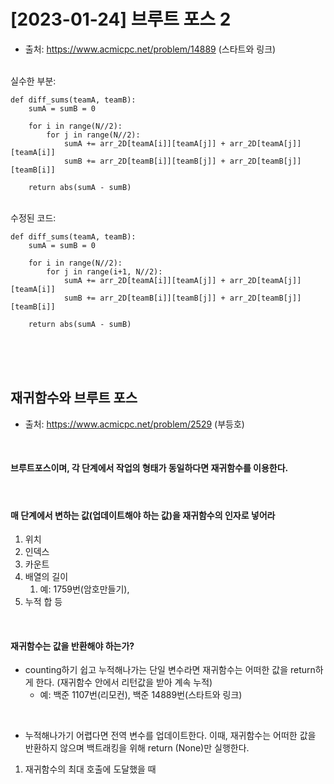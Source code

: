 # [2023-01-24] 브루트 포스 2

- 출처: https://www.acmicpc.net/problem/14889 (스타트와 링크)
   
<br>
실수한 부분:
   
```
def diff_sums(teamA, teamB):
    sumA = sumB = 0
    
    for i in range(N//2):
        for j in range(N//2):
            sumA += arr_2D[teamA[i]][teamA[j]] + arr_2D[teamA[j]][teamA[i]]
            sumB += arr_2D[teamB[i]][teamB[j]] + arr_2D[teamB[j]][teamB[i]]
    
    return abs(sumA - sumB)
```
<br>
수정된 코드:

```
def diff_sums(teamA, teamB):
    sumA = sumB = 0
    
    for i in range(N//2):
        for j in range(i+1, N//2):
            sumA += arr_2D[teamA[i]][teamA[j]] + arr_2D[teamA[j]][teamA[i]]
            sumB += arr_2D[teamB[i]][teamB[j]] + arr_2D[teamB[j]][teamB[i]]
    
    return abs(sumA - sumB)
```
<br>
<br>
<br>

## 재귀함수와 브루트 포스
- 출처: https://www.acmicpc.net/problem/2529 (부등호)

<br>

#### 브루트포스이며, 각 단계에서 작업의 형태가 동일하다면 재귀함수를 이용한다.

<br>

#### 매 단계에서 변하는 값(업데이트해야 하는 값)을 재귀함수의 인자로 넣어라
   1. 위치
   2. 인덱스
   3. 카운트
   4. 배열의 길이 
      1. 예: 1759번(암호만들기), 
   5. 누적 합 등
   
<br>

#### 재귀함수는 값을 반환해야 하는가?
- counting하기 쉽고 누적해나가는 단일 변수라면 재귀함수는 어떠한 값을 return하게 한다. (재귀함수 안에서 리턴값을 받아 계속 누적)
  - 예: 백준 1107번(리모컨), 백준 14889번(스타트와 링크) 

<br>

- 누적해나가기 어렵다면 전역 변수를 업데이트한다. 이때, 재귀함수는 어떠한 값을 반환하지 않으며 백트래킹을 위해 return (None)만 실행한다.

1. 재귀함수의 최대 호출에 도달했을 때 